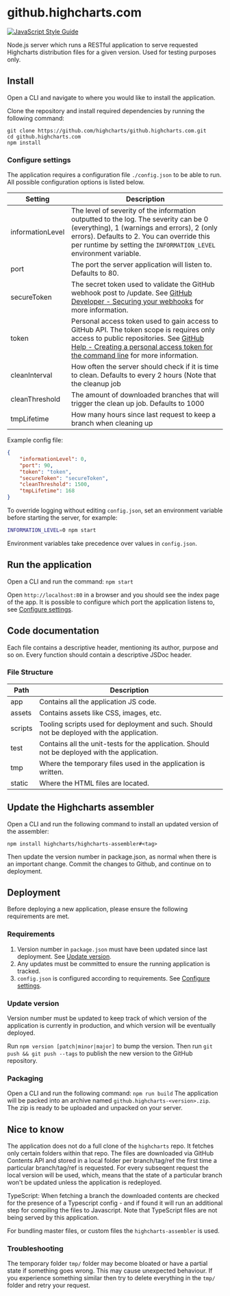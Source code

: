 # github.highcharts.com
[![JavaScript Style Guide](https://img.shields.io/badge/code_style-standard-brightgreen.svg)](https://standardjs.com)

Node.js server which runs a RESTful application to serve requested Highcharts distribution files for a given version. Used for testing purposes only.

## Install
Open a CLI and navigate to where you would like to install the application.

Clone the repository and install required dependencies by running the following command:
```
git clone https://github.com/highcharts/github.highcharts.com.git
cd github.highcharts.com
npm install
```

### Configure settings
The application requires a configuration file `./config.json` to be able to run. All possible configuration options is listed below.

| Setting | Description |
|---|---|
| informationLevel | The level of severity of the information outputted to the log. The severity can be 0 (everything), 1 (warnings and errors), 2 (only errors). Defaults to 2. You can override this per runtime by setting the `INFORMATION_LEVEL` environment variable. |
| port | The port the server application will listen to. Defaults to 80. |
| secureToken | The secret token used to validate the GitHub webhook post to /update. See [GitHub Developer - Securing your webhooks](https://developer.github.com/webhooks/securing/) for more information. |
| token | Personal access token used to gain access to GitHub API. The token scope is requires only access to public repositories. See [GitHub Help - Creating a personal access token for the command line](https://help.github.com/en/github/authenticating-to-github/creating-a-personal-access-token-for-the-command-line) for more information. |
| cleanInterval | How often the server should check if it is time to clean. Defaults to every 2 hours (Note that the cleanup job|
| cleanThreshold | The amount of downloaded branches that will trigger the clean up job. Defaults to 1000 |
| tmpLifetime | How many hours since last request to keep a branch when cleaning up |

Example config file:
```json
{
    "informationLevel": 0,
    "port": 90,
    "token": "token",
    "secureToken": "secureToken",
    "cleanThreshold": 1500,
    "tmpLifetime": 168
}
```

To override logging without editing `config.json`, set an environment variable before starting the server, for example:

```bash
INFORMATION_LEVEL=0 npm start
```

Environment variables take precedence over values in `config.json`.

## Run the application
Open a CLI and run the command: `npm start`

Open `http://localhost:80` in a browser and you should see the index page of the app.
It is possible to configure which port the application listens to, see [Configure settings](#configure-settings).

## Code documentation
Each file contains a descriptive header, mentioning its author, purpose and so on. Every function should contain a descriptive JSDoc header.

### File Structure
| Path | Description |
|---|---|
| app | Contains all the application JS code. |
| assets | Contains assets like CSS, images, etc. |
| scripts | Tooling scripts used for deployment and such. Should not be deployed with the application. |
| test | Contains all the unit-tests for the application. Should not be deployed with the application. |
| tmp | Where the temporary files used in the application is written. |
| static | Where the HTML files are located. |

## Update the Highcharts assembler
Open a CLI and run the following command to install an updated version of the assembler:
```
npm install highcharts/highcharts-assembler#<tag>
```
Then update the version number in package.json, as normal when there is an important change.
Commit the changes to Github, and continue on to deployment.

## Deployment
Before deploying a new application, please ensure the following requirements are met.
### Requirements
1. Version number in `package.json` must have been updated since last deployment. See [Update version](#update-version).
2. Any updates must be committed to ensure the running application is tracked.
3. `config.json` is configured according to requirements. See [Configure settings](#configure-settings).

### Update version
Version number must be updated to keep track of which version of the application is currently in production, and which version will be eventually deployed.

Run `npm version [patch|minor|major]` to bump the version.
Then run `git push && git push --tags` to publish the new version to the GitHub repository.

### Packaging
Open a CLI and run the following command:
`npm run build`
The application will be packed into an archive named `github.highcharts-<version>.zip`. The zip is ready to be uploaded and unpacked on your server.

## Nice to know
The application does not do a full clone of the `highcharts` repo. It fetches only certain folders within that repo.
The files are downloaded via GitHub Contents API and stored in a local folder per branch/tag/ref the first time a particular branch/tag/ref is requested. For every subseqent request the local version will be used, which, means that the state of a particular branch won't be updated unless the application is redeployed.

TypeScript: When fetching a branch the downloaded contents are checked for the presence of a Typescript config - and if found it will run an additional step for compiling the files to Javascript.
Note that TypeScript files are not being served by this application.

For bundling master files, or custom files the `highcharts-assembler` is used.

### Troubleshooting
The temporary folder `tmp/` folder may become bloated or have a partial state if something goes wrong. This may cause unexpected behaviour. If you experience something similar then try to delete everything in the  `tmp/` folder and retry your request.
